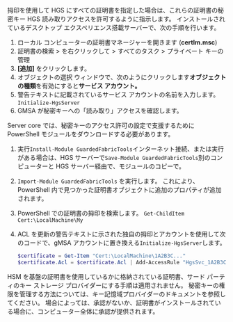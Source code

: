 拇印を使用して HGS にすべての証明書を指定した場合は、これらの証明書の秘密キー HGS 読み取りアクセスを許可するように指示します。 インストールされているデスクトップ エクスペリエンス搭載サーバーで、次の手順を行います。

1.  ローカル コンピューターの証明書マネージャーを開きます (**certlm.msc**)
2.  証明書の検索 > を右クリックして > すべてのタスク > プライベート キーの管理
3.  **[追加]** をクリックします。
4.  オブジェクトの選択 ウィンドウで、次のようにクリックします**オブジェクトの種類**を有効にすると**サービス アカウント。**
5.  警告テキストに記載されているサービス アカウントの名前を入力します。 `Initialize-HgsServer`
6.  GMSA が秘密キーへの「読み取り」アクセスを確認します。

Server core では、秘密キーのアクセス許可の設定で支援するために PowerShell モジュールをダウンロードする必要があります。

1.  実行`Install-Module GuardedFabricTools`インターネット接続、または実行がある場合は、HGS サーバーで`Save-Module GuardedFabricTools`別のコンピューターと HGS サーバー経由で、モジュールのコピーで。
2.  `Import-Module GuardedFabricTools` を実行します。 これにより、PowerShell 内で見つかった証明書オブジェクトに追加のプロパティが追加されます。
3.  PowerShell での証明書の拇印を検索します。 `Get-ChildItem Cert:\LocalMachine\My`
4.  ACL を更新の警告テキストに示された独自の拇印とアカウントを使用して次のコードで、gMSA アカウントに置き換える`Initialize-HgsServer`します。

    ```powershell
    $certificate = Get-Item "Cert:\LocalMachine\1A2B3C..."
    $certificate.Acl = $certificate.Acl | Add-AccessRule "HgsSvc_1A2B3C" Read Allow
    ```

HSM を基盤の証明書を使用しているかに格納されている証明書、サード パーティのキー ストレージ プロバイダーにする手順は適用されません。 秘密キーの権限を管理する方法については、キー記憶域プロバイダーのドキュメントを参照してください。 場合によっては、承認がないか、証明書がインストールされている場合に、コンピューター全体に承認が提供されます。

<!-- Appears in guarded-fabric-initialize-hgs-ad-mode-default.md and guarded-fabric-initialize-hgs-tpm-mode-default.md
-->